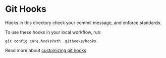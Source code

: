 # Git Hooks

Hooks in this directory check your commit message, and enforce standards.

To use these hooks in your local workflow, run:

`git config core.hooksPath .githooks/hooks`

Read more about [customizing git hooks](https://git-scm.com/book/en/v2/Customizing-Git-Git-Hooks)
